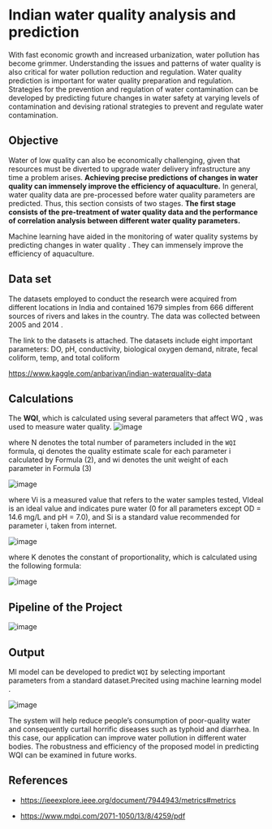 
# Indian water quality analysis and prediction

With fast economic growth and increased urbanization, water pollution has become
grimmer. Understanding the issues and patterns of water quality is also critical for water
pollution reduction and regulation. Water quality prediction is important for water quality preparation and
regulation. Strategies for the prevention and regulation of water contamination can be
developed by predicting future changes in water safety at varying levels of contamination
and devising rational strategies to prevent and regulate water contamination.

## Objective

Water of low quality can also be economically challenging, given that resources must
be diverted to upgrade water delivery infrastructure any time a problem arises. 
**Achieving precise predictions of changes in water quality
can immensely improve the efficiency of aquaculture.** In general, water quality data are
pre-processed before water quality parameters are predicted. Thus, this section consists
of two stages. **The first stage consists of the pre-treatment of water quality data and the
performance of correlation analysis between different water quality parameters.**

Machine learning have aided in the monitoring of water quality systems by predicting
changes in water quality . They can immensely improve the efficiency of aquaculture.


## Data set
 The datasets employed to conduct the research were acquired from different locations
in India and contained 1679 simples from 666 different sources of rivers and lakes in
the country. The data was collected between 2005 and 2014 .

The link to the datasets is attached.
The datasets include eight important parameters: DO, pH, conductivity, biological oxygen
demand, nitrate, fecal coliform, temp, and total coliform

https://www.kaggle.com/anbarivan/indian-waterquality-data




  
## Calculations

The **WQI**, which is calculated using several parameters that affect WQ , was used
to measure water quality.
![image](https://user-images.githubusercontent.com/63184114/135417379-20c3cd2f-e17e-40c2-bbcb-ec43c5252be0.png)


where N denotes the total number of parameters included in the `WQI` formula, qi denotes
the quality estimate scale for each parameter i calculated by Formula (2), and wi denotes
the unit weight of each parameter in Formula (3)

![image](https://user-images.githubusercontent.com/63184114/135417428-8fdddc1a-aee7-46f8-866e-6b3b2730f8a8.png)

where Vi is a measured value that refers to the water samples tested, VIdeal is an ideal value
and indicates pure water (0 for all parameters except OD = 14.6 mg/L and pH = 7.0), and
Si is a standard value recommended for parameter i, taken from internet.

![image](https://user-images.githubusercontent.com/63184114/135417506-8c34d164-036b-41fa-a8b9-39b9f2657bf9.png)

where K denotes the constant of proportionality, which is calculated using the following
formula:

![image](https://user-images.githubusercontent.com/63184114/135417566-35347cc4-0b6d-4ee0-bbde-2b379fe1f850.png)

  
## Pipeline of the Project

![image](https://user-images.githubusercontent.com/63184114/135414021-b2247177-3b6c-413e-a6d3-8050ece44ff6.png)




  
## Output

Ml model can be developed to predict `WQI` by selecting
important parameters from a standard dataset.Precited using machine learning model .

![image](https://user-images.githubusercontent.com/63184114/135418099-d9ad39b4-48b6-4643-af97-7e8e3f8f97f9.png)

The system will help reduce people’s consumption of poor-quality water and
consequently curtail horrific diseases such as typhoid and diarrhea. In this case, our
application can improve water pollution in different water bodies. The robustness
and efficiency of the proposed model in predicting WQI can be examined in future
works.

  
## References

- https://ieeexplore.ieee.org/document/7944943/metrics#metrics

+ https://www.mdpi.com/2071-1050/13/8/4259/pdf
  
